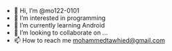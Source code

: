 - 👋 Hi, I’m @mo122-0101
- 👀 I’m interested in programming
- 🌱 I’m currently learning Android 
- 💞️ I’m looking to collaborate on ...
- 📫 How to reach me mohammedtawhied@gmail.com

<!---
mo122-0101/mo122-0101 is a ✨ special ✨ repository because its `README.md` (this file) appears on your GitHub profile.
You can click the Preview link to take a look at your changes.
--->
